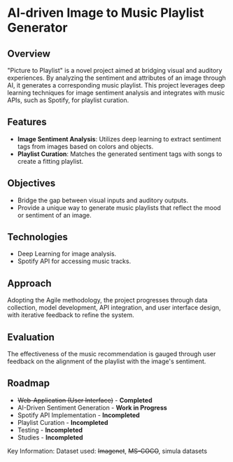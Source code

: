 # AI-driven Image to Music Playlist Generator

## Overview
"Picture to Playlist" is a novel project aimed at bridging visual and auditory experiences. By analyzing the sentiment and attributes of an image through AI, it generates a corresponding music playlist. This project leverages deep learning techniques for image sentiment analysis and integrates with music APIs, such as Spotify, for playlist curation.

## Features
- **Image Sentiment Analysis**: Utilizes deep learning to extract sentiment tags from images based on colors and objects.
- **Playlist Curation**: Matches the generated sentiment tags with songs to create a fitting playlist.

## Objectives
- Bridge the gap between visual inputs and auditory outputs.
- Provide a unique way to generate music playlists that reflect the mood or sentiment of an image.

## Technologies
- Deep Learning for image analysis.
- Spotify API for accessing music tracks.

## Approach
Adopting the Agile methodology, the project progresses through data collection, model development, API integration, and user interface design, with iterative feedback to refine the system.

## Evaluation
The effectiveness of the music recommendation is gauged through user feedback on the alignment of the playlist with the image's sentiment.

## Roadmap
- ~~Web-Application (User Interface)~~ - **Completed**
- AI-Driven Sentiment Generation - **Work in Progress**
- Spotify API Implementation - **Incompleted**
- Playlist Curation - **Incompleted**
- Testing - **Incompleted**
- Studies - **Incompleted**

Key Information:
Dataset used: ~~Imagenet~~, ~~MS-COCO~~, simula datasets 

